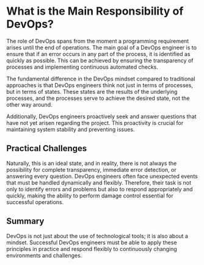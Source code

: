 # What is the Main Responsibility of DevOps?

The role of DevOps spans from the moment a programming requirement arises until the end of operations. The main goal of a DevOps engineer is to ensure that if an error occurs in any part of the process, it is identified as quickly as possible. This can be achieved by ensuring the transparency of processes and implementing continuous automated checks.

The fundamental difference in the DevOps mindset compared to traditional approaches is that DevOps engineers think not just in terms of processes, but in terms of states. These states are the results of the underlying processes, and the processes serve to achieve the desired state, not the other way around.

Additionally, DevOps engineers proactively seek and answer questions that have not yet arisen regarding the project. This proactivity is crucial for maintaining system stability and preventing issues.

## Practical Challenges

Naturally, this is an ideal state, and in reality, there is not always the possibility for complete transparency, immediate error detection, or answering every question. DevOps engineers often face unexpected events that must be handled dynamically and flexibly. Therefore, their task is not only to identify errors and problems but also to respond appropriately and quickly, making the ability to perform damage control essential for successful operations.

## Summary

DevOps is not just about the use of technological tools; it is also about a mindset. Successful DevOps engineers must be able to apply these principles in practice and respond flexibly to continuously changing environments and challenges.
